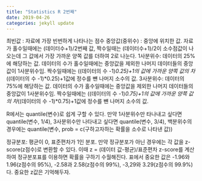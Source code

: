 ```yaml
---
title: "Statistics R 2번째"
date: 2019-04-26
categories: jekyll update
---
```


최빈값 : 자료에 가장 빈번하게 나타나는 점수
중앙값(중위수) : 중앙에 위치한 값. 자료가 홀수일때에는 (데이터수+1)/2번째 값, 짝수일때는 (데이터수+1)/2이 소수점값이 나오는데
        그 값에서 가장 가까운 양쪽 값를 더하여 2로 나눈다.
1사분위수: 데이터의 25%에 해당하는 값. 데이터의 수가 홀수일때에는 중앙값을 제외한 나머지 데이터들의 중앙값이 1사분위수임. 
         짝수일때에는 ((데이터의 수 -1)*0.25)+1의 값에 가까운 양쪽 값의 차*((데이터의 수 -1)*0.25)+1값에 정수를 뺸 나머지 소수의 값.
3사분위수: 데이터의 75%에 해당하는 값. 데이터의 수가 홀수일때에는 중앙값을 제외한 나머지 데이터들의 중앙값이 1사분위수임. 
         짝수일때에는 ((데이터의 수 -1)*0.75)+1의 값에 가까운 양쪽 값의 차*((데이터의 수 -1)*0.75)+1값에 정수를 뺸 나머지 소수의 값.

R에서는 quantile(변수)로 쉽게 구할 수 있다.
만약 1사분위수만 타나내고 싶다면 quantile(변수, 1/4), 3사분위수만 나타내고 싶다면 quantile(변수, 3/4),
백분위수의 경우에는 quantile(변수, prob = c(구하고자하는 확률을 소수로 나타낸 값))


정규분포: 평균이 0, 표준편차가 1인 분포.
만약 정규분포가 아닌 경우에는 각 값을 z-score(z점수)로 변환할 수 있다. 이때 z = (데이터 값-평균)/표준편차
z-score를 계산하여 정규분포표를 이용하면 확률을 구하기 수월해진다.
표에서 중요한 값은 -1.96와 1.96(z점수의 95%), -2.58과 2.58(z점수의 99%), -3,29와 3.29(z점수의 99.9%)다.
중요한 z값은 기억해두자.
